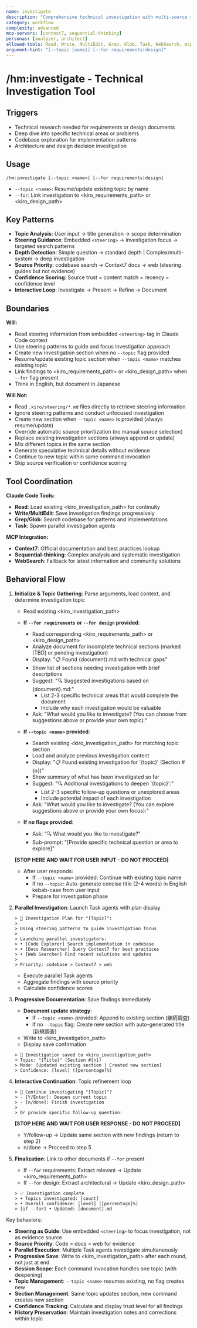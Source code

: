 ```yaml
---
name: investigate
description: "Comprehensive technical investigation with multi-source research and interactive refinement"
category: workflow
complexity: advanced
mcp-servers: [context7, sequential-thinking]
personas: [analyzer, architect]
allowed-tools: Read, Write, MultiEdit, Grep, Glob, Task, WebSearch, mcp__context7__*, mcp__sequential-thinking__*
argument-hint: "[--topic [name]] [--for requirements|design]"
---
```


# /hm:investigate - Technical Investigation Tool

## Triggers
- Technical research needed for requirements or design documents
- Deep dive into specific technical areas or problems
- Codebase exploration for implementation patterns
- Architecture and design decision investigation

## Usage
```
/hm:investigate [--topic <name>] [--for requirements|design]
```
- `--topic <name>`: Resume/update existing topic by name
- `--for`: Link investigation to <kiro_requirements_path> or <kiro_design_path>

## Key Patterns
- **Topic Analysis**: User input → title generation → scope determination
- **Steering Guidance**: Embedded `<steering>` → investigation focus → targeted search patterns
- **Depth Detection**: Simple question → standard depth | Complex/multi-system → deep investigation
- **Source Priority**: codebase search → Context7 docs → web (steering guides but not evidence)
- **Confidence Scoring**: Source trust × content match × recency = confidence level
- **Interactive Loop**: Investigate → Present → Refine → Document

## Boundaries
**Will:**
- Read steering information from embedded `<steering>` tag in Claude Code context
- Use steering patterns to guide and focus investigation approach
- Create new investigation section when no `--topic` flag provided
- Resume/update existing topic section when `--topic <name>` matches existing topic
- Link findings to <kiro_requirements_path> or <kiro_design_path> when `--for` flag present
- Think in English, but document in Japanese

**Will Not:**
- Read `.kiro/steering/*.md` files directly to retrieve steering information
- Ignore steering patterns and conduct unfocused investigation
- Create new section when `--topic <name>` is provided (always resume/update)
- Override automatic source prioritization (no manual source selection)
- Replace existing investigation sections (always append or update)
- Mix different topics in the same section
- Generate speculative technical details without evidence
- Continue to new topic within same command invocation
- Skip source verification or confidence scoring

## Tool Coordination
**Claude Code Tools:**
- **Read**: Load existing <kiro_investigation_path> for continuity
- **Write/MultiEdit**: Save investigation findings progressively
- **Grep/Glob**: Search codebase for patterns and implementations
- **Task**: Spawn parallel investigation agents

**MCP Integration:**
- **Context7**: Official documentation and best practices lookup
- **Sequential-thinking**: Complex analysis and systematic investigation
- **WebSearch**: Fallback for latest information and community solutions

## Behavioral Flow

1. **Initialize & Topic Gathering**: Parse arguments, load context, and determine investigation topic
   - Read existing <kiro_investigation_path>

   - **If `--for requirements` or `--for design` provided**:
     - Read corresponding <kiro_requirements_path> or <kiro_design_path>
     - Analyze document for incomplete technical sections (marked [TBD] or pending investigation)
     - Display: "📋 Found {document}.md with technical gaps"
     - Show list of sections needing investigation with brief descriptions
     - Suggest: "🔍 Suggested investigations based on {document}.md:"
       * List 2-3 specific technical areas that would complete the document
       * Include why each investigation would be valuable
     - Ask: "What would you like to investigate? (You can choose from suggestions above or provide your own topic):"

   - **If `--topic <name>` provided**:
     - Search existing <kiro_investigation_path> for matching topic section
     - Load and analyze previous investigation content
     - Display: "📋 Found existing investigation for '{topic}' (Section #{n})"
     - Show summary of what has been investigated so far
     - Suggest: "🔍 Additional investigations to deepen '{topic}':"
       * List 2-3 specific follow-up questions or unexplored areas
       * Include potential impact of each investigation
     - Ask: "What would you like to investigate? (You can explore suggestions above or provide your own focus):"

   - **If no flags provided**:
     - Ask: "🔍 What would you like to investigate?"
     - Sub-prompt: "[Provide specific technical question or area to explore]"

   **[STOP HERE AND WAIT FOR USER INPUT - DO NOT PROCEED]**

   - After user responds:
     - If `--topic <name>` provided: Continue with existing topic name
     - If no `--topic`: Auto-generate concise title (2-4 words) in English kebab-case from user input
     - Prepare for investigation phase

2. **Parallel Investigation**: Launch Task agents with plan display
   ```
   > 🚀 Investigation Plan for "[Topic]":
   >
   > Using steering patterns to guide investigation focus
   >
   > Launching parallel investigators:
   > • [Code Explorer] Search implementation in codebase
   > • [Docs Researcher] Query Context7 for best practices
   > • [Web Searcher] Find recent solutions and updates
   >
   > Priority: codebase > Context7 > web
   ```

   - Execute parallel Task agents
   - Aggregate findings with source priority
   - Calculate confidence scores

3. **Progressive Documentation**: Save findings immediately
   - **Document update strategy**:
     - If `--topic <name>` provided: Append to existing section (継続調査)
     - If no `--topic` flag: Create new section with auto-generated title (新規調査)
   - Write to <kiro_investigation_path>
   - Display save confirmation

   ```
   > 📝 Investigation saved to <kiro_investigation_path>
   > Topic: "[Title]" (Section #[n])
   > Mode: [Updated existing section | Created new section]
   > Confidence: [level] ([percentage]%)
   ```

4. **Interactive Continuation**: Topic refinement loop
   ```
   > 🔄 Continue investigating "[Topic]"?
   > - [Y/Enter]: Deepen current topic
   > - [n/done]: Finish investigation
   >
   > Or provide specific follow-up question:
   ```

   **[STOP HERE AND WAIT FOR USER RESPONSE - DO NOT PROCEED]**

   - Y/follow-up → Update same section with new findings (return to step 2)
   - n/done → Proceed to step 5

5. **Finalization**: Link to other documents if `--for` present
   - If `--for` requirements: Extract relevant → Update <kiro_requirements_path>
   - If `--for` design: Extract architectural → Update <kiro_design_path>

   ```
   > ✅ Investigation complete
   > • Topics investigated: [count]
   > • Overall confidence: [level] ([percentage]%)
   > [if --for] • Updated: [document].md
   ```

Key behaviors:
- **Steering as Guide**: Use embedded `<steering>` to focus investigation, not as evidence source
- **Source Priority**: Code > docs > web for evidence
- **Parallel Execution**: Multiple Task agents investigate simultaneously
- **Progressive Save**: Write to <kiro_investigation_path> after each round, not just at end
- **Session Scope**: Each command invocation handles one topic (with deepening)
- **Topic Management**: `--topic <name>` resumes existing, no flag creates new
- **Section Management**: Same topic updates section, new command creates new section
- **Confidence Tracking**: Calculate and display trust level for all findings
- **History Preservation**: Maintain investigation notes and corrections within topic
